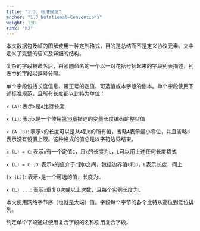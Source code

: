 ```yaml
---
title: "1.3. 标准规范"
anchor: "1.3_Notational-Conventions"
weight: 130
rank: "h2"
---
```


本文数据包及帧的图解使用一种定制格式，目的是总结而不是定义协议元素。文中定义了完整的语义及详细的结构。

复杂的字段被命名后，由紧随命名的一个以一对花括号括起来的字段列表描述，列表中的字段以逗号分隔。

单个字段包括长度信息、带正号的定值、可选值或本字段的副本。单个字段使用下述标准规范，且所有长度都以比特为单位：

`x (A)`: 表示`x`是`A`比特长度

`x (i)`: 表示`x`是一个使用[第16章](#16_Variable-Length_Integer_Encoding)描述的变量长度编码的整型值

`x (A..B)`: 表示`x`的长度可以是从`A`到`B`的所有值，省略`A`表示最小零位，并且省略`B`表示没有设置上限。这种格式的值总是以字符边界结束。

`x (L) = C`: 表示`x`有一个定值`C`，且`x`的长度为`L`，`L`可以用上述任何长度格式

`x (L) = C..D`: 表示x的值介于`C`到`D`之间，包括边界值`C`和`D`，`L`表示长度，同上

`[x (L)]`: 表示`x`是一个可选的值，长度为`L`

`x (L) ...`: 表示`x`重复0次或以上次数，且每个实例长度为`L`

本文使用网络字节序（也就是大端）值。字段每个字节的各个比特从高位到低位排列。

约定单个字段通过使用复合字段的名称引用复合字段。
